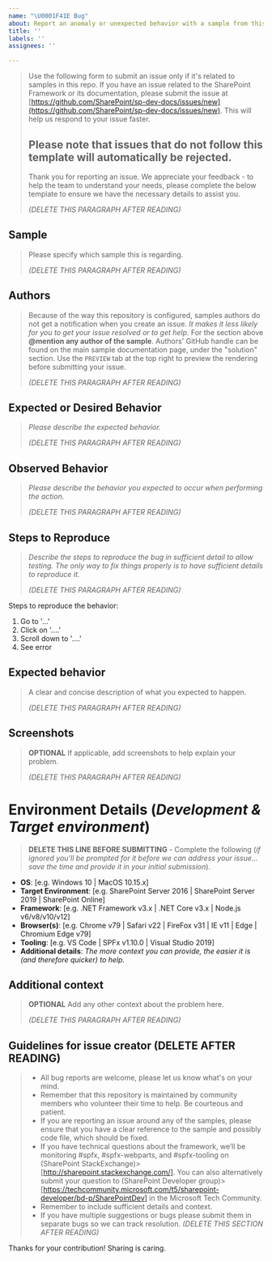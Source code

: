 ```yaml
---
name: "\U0001F41E Bug"
about: Report an anomaly or unexpected behavior with a sample from this repository.
title: ''
labels: ''
assignees: ''

---
```


> Use the following form to submit an issue only if it's related to samples in this repo. If you have an issue related to the SharePoint Framework or its documentation, please submit the issue at [https://github.com/SharePoint/sp-dev-docs/issues/new](https://github.com/SharePoint/sp-dev-docs/issues/new). This will help us respond to your issue faster.
> 
> Please note that issues that do not follow this template will automatically be rejected.
> ----
> 
> Thank you for reporting an issue. We appreciate your feedback - to help the team to understand your needs, please complete the below template to ensure we have the necessary details to assist you.
> 
> _(DELETE THIS PARAGRAPH AFTER READING)_

## Sample

> Please specify which sample this is regarding.
> 
> _(DELETE THIS PARAGRAPH AFTER READING)_

## Authors

> Because of the way this repository is configured, samples authors do not get a notification when you create an issue. *It makes it less likely for you to get your issue resolved or to get help*. For the section above **@mention any author of the sample**. Authors' GitHub handle can be found on the main sample documentation page, under the "solution" section. Use the `PREVIEW` tab at the top right to preview the rendering before submitting your issue.
> 
> _(DELETE THIS PARAGRAPH AFTER READING)_

## Expected or Desired Behavior

> _Please describe the expected behavior._
> 
> _(DELETE THIS PARAGRAPH AFTER READING)_

## Observed Behavior

> _Please describe the behavior you expected to occur when performing the action._
> 
> _(DELETE THIS PARAGRAPH AFTER READING)_

## Steps to Reproduce
> _Describe the steps to reproduce the bug in sufficient detail to allow testing. The only way to fix things properly is to have sufficient details to reproduce it._
> 
> _(DELETE THIS PARAGRAPH AFTER READING)_

Steps to reproduce the behavior:
1. Go to '...'
2. Click on '....'
3. Scroll down to '....'
4. See error

## Expected behavior
> A clear and concise description of what you expected to happen.
> 
> _(DELETE THIS PARAGRAPH AFTER READING)_

## Screenshots
> **OPTIONAL**
> If applicable, add screenshots to help explain your problem.
> 
> _(DELETE THIS PARAGRAPH AFTER READING)_

# Environment Details (*Development & Target environment*)

> **DELETE THIS LINE BEFORE SUBMITTING** - Complete the following (*if ignored you'll be prompted for it before we can address your issue... save the time and provide it in your initial submission*).

- **OS**: [e.g. Windows 10 | MacOS 10.15.x]
- **Target Environment**: [e.g. SharePoint Server 2016 | SharePoint Server 2019 | SharePoint Online]
- **Framework**: [e.g. .NET Framework v3.x | .NET Core v3.x | Node.js v6/v8/v10/v12]
- **Browser(s)**: [e.g. Chrome v79 | Safari v22 | FireFox v31 | IE v11 | Edge | Chromium Edge v79]
- **Tooling**: [e.g. VS Code | SPFx v1.10.0 | Visual Studio 2019]
- **Additional details**: *The more context you can provide, the easier it is (and therefore quicker) to help.*

## Additional context
> **OPTIONAL**
> Add any other context about the problem here.
> 
> _(DELETE THIS PARAGRAPH AFTER READING)_


## Guidelines for issue creator (DELETE AFTER READING)

> - All bug reports are welcome, please let us know what's on your mind.
> - Remember that this repository is maintained by community members who volunteer their time to help. Be courteous and patient.
> - If you are reporting an issue around any of the samples, please ensure that you have a clear reference to the sample and possibly code file, which should be fixed.
> - If you have technical questions about the framework, we’ll be monitoring #spfx, #spfx-webparts, and #spfx-tooling on (SharePoint StackExchange)> [http://sharepoint.stackexchange.com/]. You can also alternatively submit your question to (SharePoint Developer group)> [https://techcommunity.microsoft.com/t5/sharepoint-developer/bd-p/SharePointDev] in the Microsoft Tech Community.
> - Remember to include sufficient details and context.
> - If you have multiple suggestions or bugs please submit them in separate bugs so we can track resolution.
> _(DELETE THIS SECTION AFTER READING)_

Thanks for your contribution! Sharing is caring.

